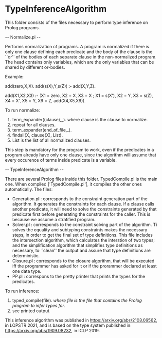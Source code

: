# TypeInferenceAlgorithm
This folder consists of the files necessary to perform type inference on Prolog programs.

-- Normalize.pl --

Performs normalization of programs. A program is normalized if there is only one clause defining each predicate and the body of the clause is the ``or'' of the bodies of each separate clause in the non-normalized program. The head contains only variables, which are the only variables that can be shared by different or-bodies.

Example:

add(zero,X,X).
add(s(X),Y,s(Z)) :- add(X,Y,Z).

add(X1,X2,X3) :- (X1 = zero, X2 = X, X3 = X ; X1 = s(X'), X2 = Y, X3 = s(Z), X4 = X', X5 = Y, X6 = Z, add(X4,X5,X6)).

To run normalize:
1) term_expander((clause),_). where clause is the clause to normalize.
2) repeat for all clauses.
3) term_expander(end_of_file,_).
4) findall(X, clause(X), List).
5) List is the list of all normalized clauses.

This step is mandatory for the program to work, even if the predicates in a program already have only one clause, since the algorithm will assume that every occurence of terms inside predicate is a variable.


-- TypeInferenceAlgorithm --

There are several Prolog files inside this folder. TypedCompile.pl is the main one. When compiled ['TypedCompile.pl'], it compiles the other ones automatically.
The files:
- Generation.pl : corresponds to the constraint generation part of the algorithm. It generates the constraints for each clause. If a clause calls another predicate, it will need to solve the constraints generated by that predicate first before generating the constraints for the caller. This is because we assume a stratified program.
- Solver.pl : corresponds to the constraint solving part of the algorithm. Ti solves the equality and subtyping constraints makes the necessary steps, in order to get the final set of type definitions. This file includes the intersection algorithm, which calculates the interstion of two types; and the simplification algorithm that simplifies type definitions as necessary, to ``clean'' the output and assure that type definitions are deterministic.
- Closure.pl : corresponds to the closure algorithm, that will be executed iff the programmer has asked for it or if the prorammer declared at least one data type.
- PP.pl : correspons to the pretty printer that prints the types for the predicates.


To run inference:
1) typed_compile(file). _where file is the file that contains the Prolog program to infer types for._
2) see printed output.

This inference algorithm was published in https://arxiv.org/abs/2108.06562, in LOPSTR 2021, and is based on the type system published in https://arxiv.org/abs/1909.08232, in ICLP 2019.
